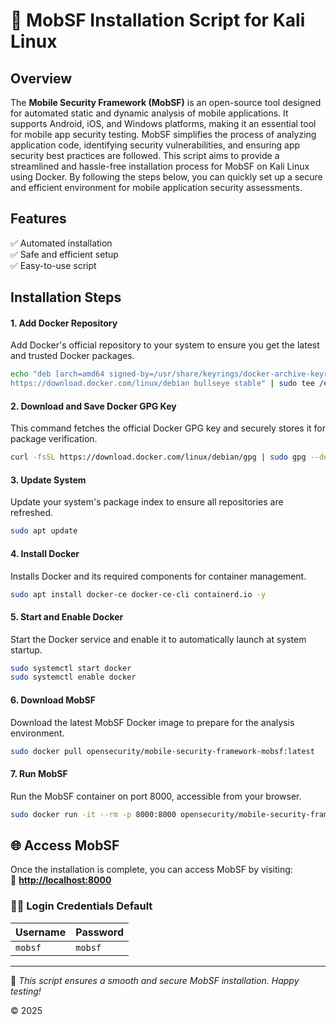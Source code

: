 # 🚀 MobSF Installation Script for Kali Linux

## Overview

The **Mobile Security Framework (MobSF)** is an open-source tool designed for
automated static and dynamic analysis of mobile applications. It supports
Android, iOS, and Windows platforms, making it an essential tool for mobile
app security testing. MobSF simplifies the process of analyzing application
code, identifying security vulnerabilities, and ensuring app security best
practices are followed. This script aims to provide a streamlined and
hassle-free installation process for MobSF on Kali Linux using Docker. By
following the steps below, you can quickly set up a secure and efficient
environment for mobile application security assessments.

## Features

✅ Automated installation  
✅ Safe and efficient setup  
✅ Easy-to-use script  

## Installation Steps

#### 1. Add Docker Repository
Add Docker's official repository to your system to ensure you get the latest and trusted Docker packages.
```bash
echo "deb [arch=amd64 signed-by=/usr/share/keyrings/docker-archive-keyring.gpg] \
https://download.docker.com/linux/debian bullseye stable" | sudo tee /etc/apt/sources.list.d/docker.list > /dev/null
```
#### 2. Download and Save Docker GPG Key
This command fetches the official Docker GPG key and securely stores it for package verification.
```bash
curl -fsSL https://download.docker.com/linux/debian/gpg | sudo gpg --dearmor -o /usr/share/keyrings/docker-archive-keyring.gpg
```
#### 3. Update System
Update your system's package index to ensure all repositories are refreshed.
```bash
sudo apt update
```
#### 4. Install Docker
Installs Docker and its required components for container management.
```bash
sudo apt install docker-ce docker-ce-cli containerd.io -y
```
#### 5. Start and Enable Docker
Start the Docker service and enable it to automatically launch at system startup.
```bash
sudo systemctl start docker
sudo systemctl enable docker
```
#### 6. Download MobSF
Download the latest MobSF Docker image to prepare for the analysis environment.
```bash
sudo docker pull opensecurity/mobile-security-framework-mobsf:latest
```
#### 7. Run MobSF
Run the MobSF container on port 8000, accessible from your browser.
```bash
sudo docker run -it --rm -p 8000:8000 opensecurity/mobile-security-framework-mobsf:latest
```

## 🌐 Access MobSF

Once the installation is complete, you can access MobSF by visiting:  
🔗 **[http://localhost:8000](http://localhost:8000)**  

### 🧑‍💻 Login Credentials Default
| **Username** | **Password** |
|:--------------|:-------------|
| `mobsf`        | `mobsf`      |

---

🎯 *This script ensures a smooth and secure MobSF installation. Happy testing!*

© 2025
